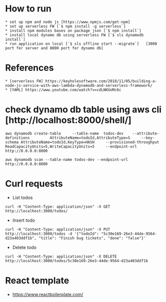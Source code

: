 # How to run

	* set up npm and node js [https://www.npmjs.com/get-npm]
	* set up serverless FW [`$ npm install -g serverless`]
	* install npm modules bases on package json [`$ npm install`]
	* install local dynamo db using serverless FW [`$ sls dynamodb install`]
	* run application on local [`$ sls offline start --migrate`]   [3000 port for server and 8000 port for dynamo db]

# References

	* [serverless FW] https://keyholesoftware.com/2018/11/05/building-a-node-js-service-with-aws-lambda-dynamodb-and-serverless-framework/
	* [YAML] https://www.youtube.com/watch?v=cdLNKUoMc6c

# check dynamo db table using aws cli [http://localhost:8000/shell/]
```
aws dynamodb create-table     --table-name  todos-dev    --attribute-definitions         AttributeName=todoId,AttributeType=S     --key-schema AttributeName=todoId,KeyType=HASH     --provisioned-throughput ReadCapacityUnits=5,WriteCapacityUnits=5     --endpoint-url http://0.0.0.0:8000
```

```
aws dynamodb scan --table-name todos-dev --endpoint-url http://0.0.0.0:8000
```

# Curl requests

* List todos
```
curl -H "Content-Type: application/json" -X GET http://localhost:3000/todos/
```

* Insert todo
```
curl -H "Content-Type: application/json" -X PUT http://localhost:3000/todos -d '{"todoId": "5c30e169-26e3-44de-9564-d23a403ddf1b", "title": "Finish bug tickets", "done": "false"}'
```

* Delete todo
```
curl -H "Content-Type: application/json" -X DELETE http://localhost:3000/todos/5c30e169-26e3-44de-9564-d23a403ddf1b
```

# React template
* https://www.reactboilerplate.com/
